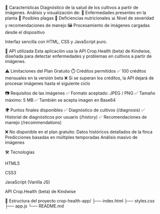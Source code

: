 🚀 Características
Diagnóstico de la salud de los cultivos a partir de imágenes.
Análisis y visualización de:
🌱 Enfermedades presentes en la planta
🐛 Posibles plagas
🍂 Deficiencias nutricionales
📊 Nivel de severidad y recomendaciones de manejo
🖼️ Procesamiento de imágenes cargadas desde el dispositivo

Interfaz sencilla con HTML, CSS y JavaScript puro.

🔑 API utilizada
Esta aplicación usa la API Crop.Health (beta) de Kindwise, diseñada para detectar enfermedades y problemas en cultivos a partir de imágenes.

⚠️ Limitaciones del Plan Gratuito
⏱️ Créditos permitidos
✅ 100 créditos mensuales en la versión beta
❌ Si se superan los créditos, la API dejará de procesar imágenes hasta el siguiente ciclo

📷 Requisitos de las imágenes
✅ Formato aceptado: JPEG / PNG
✅ Tamaño máximo: 5 MB
✅ También se acepta imagen en Base64

🌍 Puntos finales disponibles
✅ Diagnóstico de cultivos (/diagnosis)
✅ Historial de diagnósticos por usuario (/history)
✅ Recomendaciones de manejo (/recommendations)

❌ No disponible en el plan gratuito:
Datos históricos detallados de la finca
Predicciones basadas en múltiples temporadas
Análisis masivo de imágenes

🛠️ Tecnologías

HTML5

CSS3

JavaScript (Vanilla JS)

API Crop.Health (beta) de Kindwise

📁 Estructura del proyecto
crop-health-app/
├── index.html
├── styles.css
├── app.js
└── README.md
